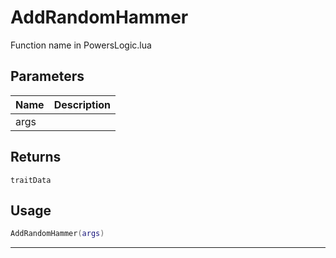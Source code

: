 # AddRandomHammer

Function name in PowersLogic.lua

## Parameters

| Name | Description |
| ---- | ----------- |
| args |             |

## Returns

`traitData`

## Usage

```lua
AddRandomHammer(args)
```

---
